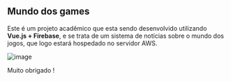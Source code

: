 <h2>Mundo dos games</h2>

Este é um projeto acadêmico que esta sendo desenvolvido utilizando <strong>Vue.js + Firebase</strong>, e se trata de um sistema de notícias sobre o mundo dos jogos, que logo estará hospedado no servidor AWS.

![image](https://user-images.githubusercontent.com/72280433/119576423-17ab3000-bd8f-11eb-92a3-90566bd6eb67.png)


Muito obrigado !

